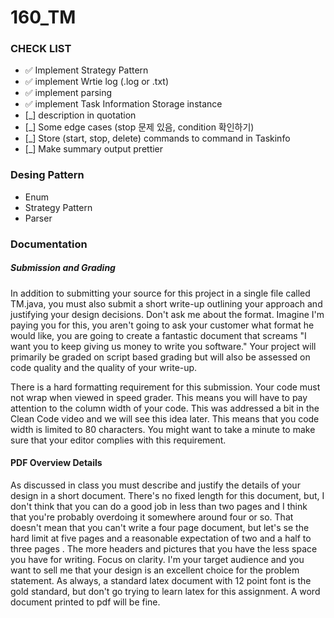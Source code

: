 # 160_TM

### CHECK LIST
 - ✅ Implement Strategy Pattern
 - ✅ implement Wrtie log (.log or .txt)
 - ✅ implement parsing
 - ✅ implement Task Information Storage instance
 - [_] description in quotation
 - [_] Some edge cases (stop 문제 있음, condition 확인하기)
 - [_] Store (start, stop, delete) commands to command in Taskinfo
 - [_] Make summary output prettier

### Desing Pattern
   - Enum
   - Strategy Pattern
   - Parser

### Documentation 

##### Submission and Grading

In addition to submitting your source for this project in a single file called TM.java, you must also submit a short write-up outlining your approach and justifying your design decisions. Don't ask me about the format. Imagine I'm paying you for this, you aren't going to ask your customer what format he would like, you are going to create a fantastic document that screams "I want you to keep giving us money to write you software."  Your project will primarily be graded on script based grading but will also be assessed on code quality and the quality of your write-up.

There is a hard formatting requirement for this submission. Your code must not wrap when viewed in speed grader. This means you will have to pay attention to the column width of your code. This was addressed a bit in the Clean Code video and we will see this idea later. This means that you code width is limited to 80 characters. You might want to take a minute to make sure that your editor complies with this requirement. 

#### PDF Overview Details

As discussed in class you must describe and justify the details of your design in a short document. There's no fixed length for this document, but, I don't think that you can do a good job in less than two pages and I think that you're probably overdoing it somewhere around four or so. That doesn't mean that you can't write a four page document, but let's se the hard limit at five pages and a reasonable expectation of two and a half to three pages . The more headers and pictures that you have the less space you have for writing. Focus on clarity. I'm your target audience and you want to sell me that your design is an excellent choice for the problem statement. As always, a standard latex document with 12 point font is the gold standard, but don't go trying to learn latex for this assignment. A word document printed to pdf will be fine. 
